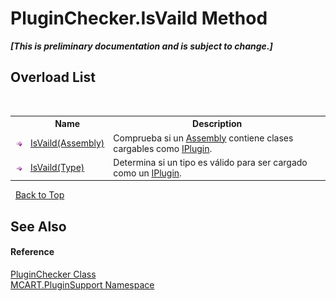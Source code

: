 # PluginChecker.IsVaild Method 
 _**\[This is preliminary documentation and is subject to change.\]**_


## Overload List
&nbsp;<table><tr><th></th><th>Name</th><th>Description</th></tr><tr><td>![Public method](media/pubmethod.gif "Public method")</td><td><a href="d34c96c0-48cc-8ac6-a2d6-241487b2462c">IsVaild(Assembly)</a></td><td>
Comprueba si un <a href="http://msdn2.microsoft.com/es-es/library/xbe1wdx9" target="_blank">Assembly</a> contiene clases cargables como <a href="4ee0e2a7-cfcb-eb2f-49cb-5ac7500b7e3d">IPlugin</a>.</td></tr><tr><td>![Public method](media/pubmethod.gif "Public method")</td><td><a href="a6008149-b98d-7902-cf25-0216afbc5e43">IsVaild(Type)</a></td><td>
Determina si un tipo es válido para ser cargado como un <a href="4ee0e2a7-cfcb-eb2f-49cb-5ac7500b7e3d">IPlugin</a>.</td></tr></table>&nbsp;
<a href="#pluginchecker.isvaild-method">Back to Top</a>

## See Also


#### Reference
<a href="794b2e36-6529-a9a5-224c-0e12df6faa96">PluginChecker Class</a><br /><a href="4abc7841-aae2-1ecc-94fa-a3d251746bda">MCART.PluginSupport Namespace</a><br />